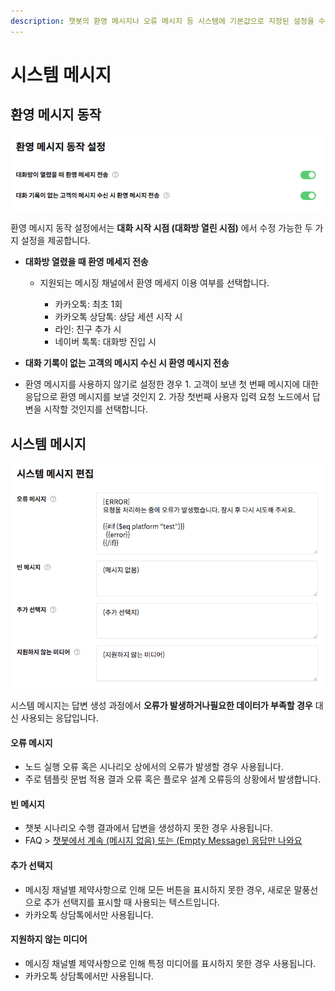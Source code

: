 ```yaml
---
description: 챗봇의 환영 메시지나 오류 메시지 등 시스템에 기본값으로 지정된 설정을 수정할 수 있습니다.
---
```


# 시스템 메시지

## 환영 메시지 동작 <a id="welcome"></a>

![](../../.gitbook/assets/system_message_welcome.png)

환영 메시지 동작 설정에서는 **대화 시작 시점 \(대화방 열린 시점\)** 에서 수정 가능한 두 가지 설정을 제공합니다.

* **대화방 열렸을 때 환영 메세지 전송**
  * 지원되는 메시징 채널에서 환영 메세지 이용 여부를 선택합니다.

    * 카카오톡: 최초 1회
    * 카카오톡 상담톡: 상담 세션 시작 시   
    * 라인: 친구 추가 시
    * 네이버 톡톡: 대화방 진입 시 
*  **대화 기록이 없는 고객의 메시지 수신 시 환영 메시지 전송**

  * 환영 메시지를 사용하지 않기로 설정한 경우  1. 고객이 보낸 첫 번째 메시지에 대한 응답으로 환영 메시지를 보낼 것인지 2. 가장 첫번째 사용자 입력 요청 노드에서 답변을 시작할 것인지를 선택합니다.

## 시스템 메시지 <a id="response"></a>

![](../../.gitbook/assets/system_message_responses.png)

시스템 메시지는 답변 생성 과정에서 **오류가 발생하거나필요한 데이터가 부족할 경우** 대신 사용되는 응답입니다.

#### **오류 메시지**

* 노드 실행 오류 혹은 시나리오 상에서의 오류가 발생할 경우 사용됩니다. 
* 주로 템플릿 문법 적용 결과 오류 혹은 플로우 설계 오류등의 상황에서 발생합니다.

#### **빈 메시지**

* 챗봇 시나리오 수행 결과에서 답변을 생성하지 못한 경우 사용됩니다.
* FAQ &gt; [챗봇에서 계속 \(메시지 없음\) 또는 \(Empty Message\) 응답만 나와요](../../faq.md#q-empty-message)

#### **추가 선택지**

* 메시징 채널별 제약사항으로 인해 모든 버튼을 표시하지 못한 경우, 새로운 말풍선으로 추가 선택지를 표시할 때 사용되는 텍스트입니다. 
* 카카오톡 상담톡에서만 사용됩니다.

#### **지원하지 않는 미디어**

* 메시징 채널별 제약사항으로 인해 특정 미디어를 표시하지 못한 경우 사용됩니다.
* 카카오톡 상담톡에서만 사용됩니다.



